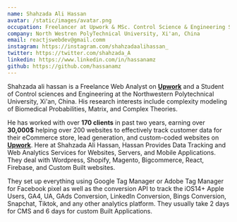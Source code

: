 ```yaml
---
name: Shahzada Ali Hassan
avatar: /static/images/avatar.png
occupation: Freelancer at Upwork & MSc. Control Science & Engineering Student
company: North Westren PolyTechnical University, Xi'an, China
email: reactjswebdev@gmail.comm
instagram: https://instagram.com/shahzadaalihassan_
twitter: https://twitter.com/shahzada_A
linkedin: https://www.linkedin.com/in/hassanamz
github: https://github.com/hassanamz
---
```


Shahzada ali hassan is a Freelance Web Analyst on **[Upwork](https://www.upwork.com/freelancers/~015b35831b56606433)** and a Student of Control sciences and Engineering at the Northwestern Polytechnical University, Xi'an, China. His research interests include complexity modeling of Biomedical Probabilities, Matrix, and Complex Theories.

He has worked with over **170 clients** in past two years, earning over **30,000$** helping over 200 websites to effectively track customer data for their eCommerce store, lead generation, and custom-coded websites on **[Upwork](https://www.upwork.com/freelancers/~015b35831b56606433)**.
Here at Shahzada Ali Hassan, Hassan Provides Data Tracking and Web Analytics Services for Websites, Servers, and Mobile Applications. They deal with Wordpress, Shopify, Magento, Bigcommerce, React, Firebase, and Custom Built websites.

They set up everything using Google Tag Manager or Adobe Tag Manager for Facebook pixel as well as the conversion API to track the iOS14+ Apple Users, GA4, UA, GAds Conversion, LinkedIn Conversion, Bings Conversion, Snapchat, Tiktok, and any other analytics platform.
They usually take 2 days for CMS and 6 days for custom Built Applications.
